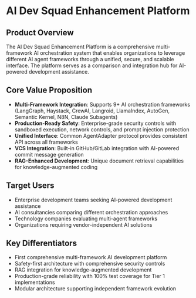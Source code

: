 # AI Dev Squad Enhancement Platform

## Product Overview

The AI Dev Squad Enhancement Platform is a comprehensive multi-framework AI orchestration system that enables organizations to leverage different AI agent frameworks through a unified, secure, and scalable interface. The platform serves as a comparison and integration hub for AI-powered development assistance.

## Core Value Proposition

- **Multi-Framework Integration**: Supports 9+ AI orchestration frameworks (LangGraph, Haystack, CrewAI, Langroid, LlamaIndex, AutoGen, Semantic Kernel, N8N, Claude Subagents)
- **Production-Ready Safety**: Enterprise-grade security controls with sandboxed execution, network controls, and prompt injection protection
- **Unified Interface**: Common AgentAdapter protocol provides consistent API across all frameworks
- **VCS Integration**: Built-in GitHub/GitLab integration with AI-powered commit message generation
- **RAG-Enhanced Development**: Unique document retrieval capabilities for knowledge-augmented coding

## Target Users

- Enterprise development teams seeking AI-powered development assistance
- AI consultancies comparing different orchestration approaches
- Technology companies evaluating multi-agent frameworks
- Organizations requiring vendor-independent AI solutions

## Key Differentiators

- First comprehensive multi-framework AI development platform
- Safety-first architecture with comprehensive security controls
- RAG integration for knowledge-augmented development
- Production-grade reliability with 100% test coverage for Tier 1 implementations
- Modular architecture supporting independent framework evolution